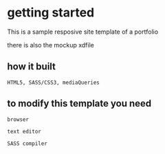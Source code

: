 # getting started 

This is a sample resposive site template of a portfolio 

there is also the mockup xdfile   


## how it built

```
HTML5, SASS/CSS3, mediaQueries
```

## to modify this template you need 

```
browser
```

```
text editor
```

```
SASS compiler
```
